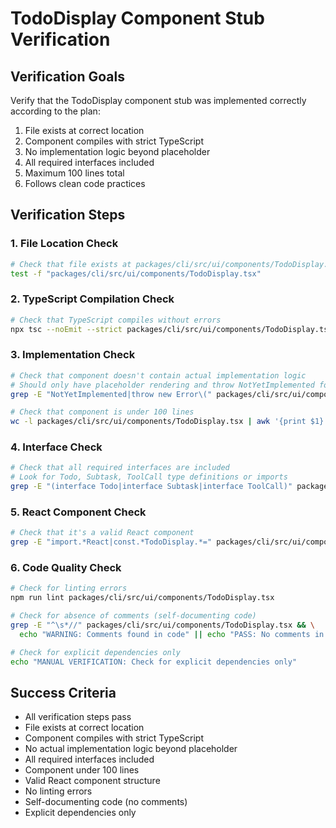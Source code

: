 # TodoDisplay Component Stub Verification

## Verification Goals

Verify that the TodoDisplay component stub was implemented correctly according to the plan:

1. File exists at correct location
2. Component compiles with strict TypeScript
3. No implementation logic beyond placeholder
4. All required interfaces included
5. Maximum 100 lines total
6. Follows clean code practices

## Verification Steps

### 1. File Location Check

```bash
# Check that file exists at packages/cli/src/ui/components/TodoDisplay.tsx
test -f "packages/cli/src/ui/components/TodoDisplay.tsx"
```

### 2. TypeScript Compilation Check

```bash
# Check that TypeScript compiles without errors
npx tsc --noEmit --strict packages/cli/src/ui/components/TodoDisplay.tsx
```

### 3. Implementation Check

```bash
# Check that component doesn't contain actual implementation logic
# Should only have placeholder rendering and throw NotYetImplemented for any complex methods
grep -E "NotYetImplemented|throw new Error\(" packages/cli/src/ui/components/TodoDisplay.tsx

# Check that component is under 100 lines
wc -l packages/cli/src/ui/components/TodoDisplay.tsx | awk '{print $1}' | xargs -I {} test {} -lt 100
```

### 4. Interface Check

```bash
# Check that all required interfaces are included
# Look for Todo, Subtask, ToolCall type definitions or imports
grep -E "(interface Todo|interface Subtask|interface ToolCall)" packages/cli/src/ui/components/TodoDisplay.tsx
```

### 5. React Component Check

```bash
# Check that it's a valid React component
grep -E "import.*React|const.*TodoDisplay.*=" packages/cli/src/ui/components/TodoDisplay.tsx
```

### 6. Code Quality Check

```bash
# Check for linting errors
npm run lint packages/cli/src/ui/components/TodoDisplay.tsx

# Check for absence of comments (self-documenting code)
grep -E "^\s*//" packages/cli/src/ui/components/TodoDisplay.tsx && \
  echo "WARNING: Comments found in code" || echo "PASS: No comments in code"

# Check for explicit dependencies only
echo "MANUAL VERIFICATION: Check for explicit dependencies only"
```

## Success Criteria

- All verification steps pass
- File exists at correct location
- Component compiles with strict TypeScript
- No actual implementation logic beyond placeholder
- All required interfaces included
- Component under 100 lines
- Valid React component structure
- No linting errors
- Self-documenting code (no comments)
- Explicit dependencies only